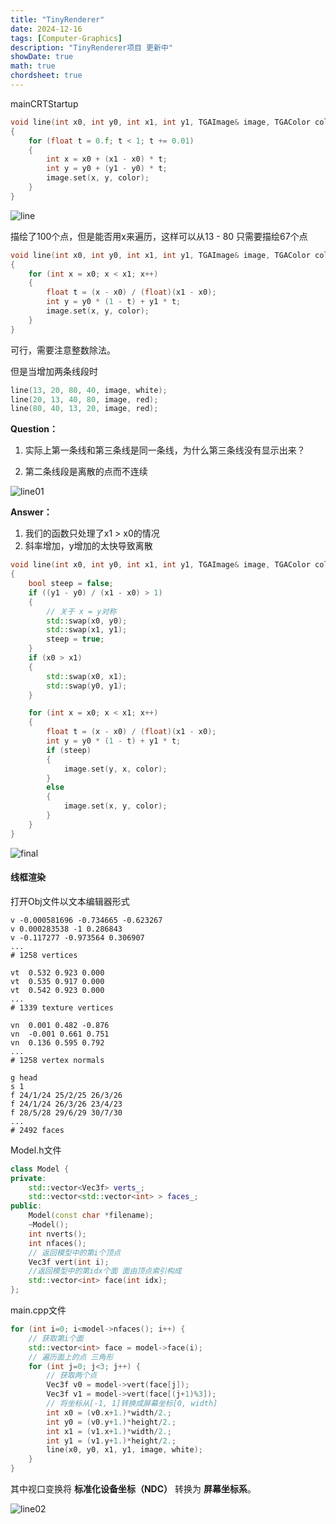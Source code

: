```yaml
---
title: "TinyRenderer"
date: 2024-12-16
tags: [Computer-Graphics]
description: "TinyRenderer项目 更新中"
showDate: true
math: true
chordsheet: true
---
```


mainCRTStartup

```c++
void line(int x0, int y0, int x1, int y1, TGAImage& image, TGAColor color)
{
	for (float t = 0.f; t < 1; t += 0.01)
	{
		int x = x0 + (x1 - x0) * t;
		int y = y0 + (y1 - y0) * t;
		image.set(x, y, color);
	}
}
```

![line](/images/TinyRenderer/line.png)

描绘了100个点，但是能否用x来遍历，这样可以从13 - 80 只需要描绘67个点

```c++
void line(int x0, int y0, int x1, int y1, TGAImage& image, TGAColor color)
{
	for (int x = x0; x < x1; x++)
	{
		float t = (x - x0) / (float)(x1 - x0);
		int y = y0 * (1 - t) + y1 * t;
		image.set(x, y, color);
	}
}
```

可行，需要注意整数除法。

但是当增加两条线段时

```c++
line(13, 20, 80, 40, image, white);
line(20, 13, 40, 80, image, red);
line(80, 40, 13, 20, image, red);
```

**Question：**

1. 实际上第一条线和第三条线是同一条线，为什么第三条线没有显示出来？

2. 第二条线段是离散的点而不连续

![line01](/images/TinyRenderer/line01.png)

**Answer：**

1. 我们的函数只处理了x1 > x0的情况
2. 斜率增加，y增加的太快导致离散



```c++
void line(int x0, int y0, int x1, int y1, TGAImage& image, TGAColor color)
{
	bool steep = false;
	if ((y1 - y0) / (x1 - x0) > 1)
	{
		// 关于 x = y对称
		std::swap(x0, y0);
		std::swap(x1, y1);
		steep = true;
	}
	if (x0 > x1)
	{
		std::swap(x0, x1);
		std::swap(y0, y1);
	}

	for (int x = x0; x < x1; x++)
	{
		float t = (x - x0) / (float)(x1 - x0);
		int y = y0 * (1 - t) + y1 * t;
		if (steep)
		{
			image.set(y, x, color);
		}
		else
		{
			image.set(x, y, color);
		}
	}
}
```

![final](/images/TinyRenderer/final.png)

#### 线框渲染

打开Obj文件以文本编辑器形式

```text
v -0.000581696 -0.734665 -0.623267
v 0.000283538 -1 0.286843
v -0.117277 -0.973564 0.306907
...
# 1258 vertices

vt  0.532 0.923 0.000
vt  0.535 0.917 0.000
vt  0.542 0.923 0.000
...
# 1339 texture vertices

vn  0.001 0.482 -0.876
vn  -0.001 0.661 0.751
vn  0.136 0.595 0.792
...
# 1258 vertex normals

g head
s 1
f 24/1/24 25/2/25 26/3/26
f 24/1/24 26/3/26 23/4/23
f 28/5/28 29/6/29 30/7/30
...
# 2492 faces

```

Model.h文件

```c++
class Model {
private:
	std::vector<Vec3f> verts_;
	std::vector<std::vector<int> > faces_;
public:
	Model(const char *filename);
	~Model();
	int nverts();
	int nfaces();
	// 返回模型中的第i个顶点
	Vec3f vert(int i);
	//返回模型中的第idx个面 面由顶点索引构成
	std::vector<int> face(int idx);
};
```

main.cpp文件

```c++
for (int i=0; i<model->nfaces(); i++) {
    // 获取第i个面
    std::vector<int> face = model->face(i);
    // 遍历面上的点 三角形
    for (int j=0; j<3; j++) {
        // 获取两个点
        Vec3f v0 = model->vert(face[j]);
        Vec3f v1 = model->vert(face[(j+1)%3]);
        // 将坐标从[-1, 1]转换成屏幕坐标[0, width]
        int x0 = (v0.x+1.)*width/2.;
        int y0 = (v0.y+1.)*height/2.;
        int x1 = (v1.x+1.)*width/2.;
        int y1 = (v1.y+1.)*height/2.;
        line(x0, y0, x1, y1, image, white);
    }
}
```

其中视口变换将 **标准化设备坐标（NDC）** 转换为 **屏幕坐标系**。

![line02](/images/TinyRenderer/line02.png)